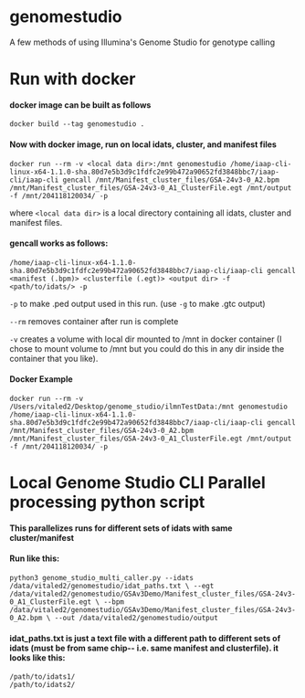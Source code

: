# genomestudio
A few methods of using Illumina's Genome Studio for genotype calling

# Run with docker
#### docker image can be built as follows
```cd docker
docker build --tag genomestudio .
```

#### Now with docker image, run on local idats, cluster, and manifest files
`docker run --rm -v <local data dir>:/mnt genomestudio /home/iaap-cli-linux-x64-1.1.0-sha.80d7e5b3d9c1fdfc2e99b472a90652fd3848bbc7/iaap-cli/iaap-cli gencall /mnt/Manifest_cluster_files/GSA-24v3-0_A2.bpm /mnt/Manifest_cluster_files/GSA-24v3-0_A1_ClusterFile.egt /mnt/output -f /mnt/204118120034/ -p`

where `<local data dir>` is a local directory containing all idats, cluster and manifest files.

#### gencall works as follows:
`/home/iaap-cli-linux-x64-1.1.0-sha.80d7e5b3d9c1fdfc2e99b472a90652fd3848bbc7/iaap-cli/iaap-cli gencall <manifest (.bpm)> <clusterfile (.egt)> <output dir> -f <path/to/idats/> -p` 

`-p` to make .ped output used in this run. (use `-g` to make .gtc output)

`--rm` removes container after run is complete

`-v` creates a volume with local dir mounted to /mnt in docker container (I chose to mount volume to /mnt but you could do this in any dir inside the container that you like).

#### Docker Example
`docker run --rm -v /Users/vitaled2/Desktop/genome_studio/ilmnTestData:/mnt genomestudio /home/iaap-cli-linux-x64-1.1.0-sha.80d7e5b3d9c1fdfc2e99b472a90652fd3848bbc7/iaap-cli/iaap-cli gencall /mnt/Manifest_cluster_files/GSA-24v3-0_A2.bpm /mnt/Manifest_cluster_files/GSA-24v3-0_A1_ClusterFile.egt /mnt/output -f /mnt/204118120034/ -p`

# Local Genome Studio CLI Parallel processing python script
#### This parallelizes runs for different sets of idats with same cluster/manifest
#### Run like this:

`python3 genome_studio_multi_caller.py --idats /data/vitaled2/genomestudio/idat_paths.txt \
--egt /data/vitaled2/genomestudio/GSAv3Demo/Manifest_cluster_files/GSA-24v3-0_A1_ClusterFile.egt \
--bpm /data/vitaled2/genomestudio/GSAv3Demo/Manifest_cluster_files/GSA-24v3-0_A2.bpm \
--out /data/vitaled2/genomestudio/output`

#### idat_paths.txt is just a text file with a different path to different sets of idats (must be from same chip-- i.e. same manifest and clusterfile). it looks like this:
```
/path/to/idats1/
/path/to/idats2/
```


